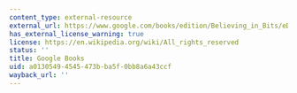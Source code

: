 ```yaml
---
content_type: external-resource
external_url: https://www.google.com/books/edition/Believing_in_Bits/eDGoDwAAQBAJ?hl=en&gbpv=1
has_external_license_warning: true
license: https://en.wikipedia.org/wiki/All_rights_reserved
status: ''
title: Google Books
uid: a0130549-4545-473b-ba5f-0bb8a6a43ccf
wayback_url: ''
---
```

